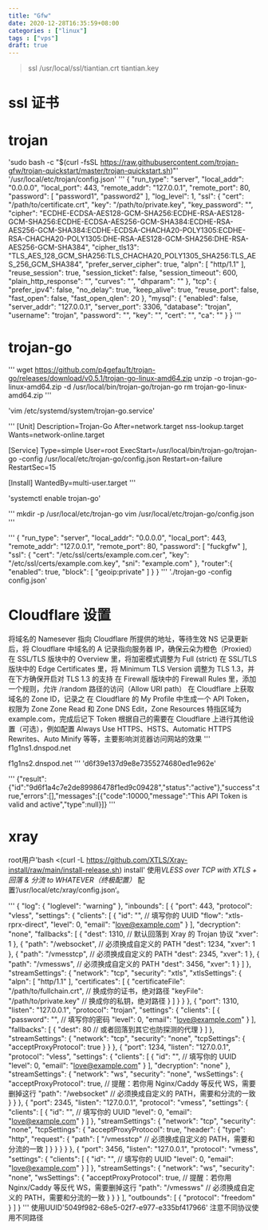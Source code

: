 ```yaml
---
title: "Gfw"
date: 2020-12-28T16:35:59+08:00
categories : ["linux"]
tags : ["vps"]
draft: true
---
```

>ssl /usr/local/ssl/tiantian.crt tiantian.key

# ssl 证书
# trojan
'sudo bash -c "$(curl -fsSL https://raw.githubusercontent.com/trojan-gfw/trojan-quickstart/master/trojan-quickstart.sh)"'
'/usr/local/etc/trojan/config.json'
'''
{
    "run_type": "server",
    "local_addr": "0.0.0.0",
    "local_port": 443,
    "remote_addr": "127.0.0.1",
    "remote_port": 80,
    "password": [
        "password1",
        "password2"
    ],
    "log_level": 1,
    "ssl": {
        "cert": "/path/to/certificate.crt",
        "key": "/path/to/private.key",
        "key_password": "",
        "cipher": "ECDHE-ECDSA-AES128-GCM-SHA256:ECDHE-RSA-AES128-GCM-SHA256:ECDHE-ECDSA-AES256-GCM-SHA384:ECDHE-RSA-AES256-GCM-SHA384:ECDHE-ECDSA-CHACHA20-POLY1305:ECDHE-RSA-CHACHA20-POLY1305:DHE-RSA-AES128-GCM-SHA256:DHE-RSA-AES256-GCM-SHA384",
        "cipher_tls13": "TLS_AES_128_GCM_SHA256:TLS_CHACHA20_POLY1305_SHA256:TLS_AES_256_GCM_SHA384",
        "prefer_server_cipher": true,
        "alpn": [
            "http/1.1"
        ],
        "reuse_session": true,
        "session_ticket": false,
        "session_timeout": 600,
        "plain_http_response": "",
        "curves": "",
        "dhparam": ""
    },
    "tcp": {
        "prefer_ipv4": false,
        "no_delay": true,
        "keep_alive": true,
        "reuse_port": false,
        "fast_open": false,
        "fast_open_qlen": 20
    },
    "mysql": {
        "enabled": false,
        "server_addr": "127.0.0.1",
        "server_port": 3306,
        "database": "trojan",
        "username": "trojan",
        "password": "",
        "key": "",
        "cert": "",
        "ca": ""
    }
}
'''
# trojan-go 
'''
wget https://github.com/p4gefau1t/trojan-go/releases/download/v0.5.1/trojan-go-linux-amd64.zip
unzip -o trojan-go-linux-amd64.zip -d /usr/local/bin/trojan-go/trojan-go
rm trojan-go-linux-amd64.zip
'''

'vim /etc/systemd/system/trojan-go.service'

'''
[Unit]
Description=Trojan-Go
After=network.target nss-lookup.target
Wants=network-online.target

[Service]
Type=simple
User=root
ExecStart=/usr/local/bin/trojan-go/trojan-go -config /usr/local/etc/trojan-go/config.json
Restart=on-failure
RestartSec=15

[Install]
WantedBy=multi-user.target
'''

'systemctl enable trojan-go'

'''
mkdir -p /usr/local/etc/trojan-go
vim /usr/local/etc/trojan-go/config.json
'''

'''
{
    "run_type": "server",
    "local_addr": "0.0.0.0",
    "local_port": 443,
    "remote_addr": "127.0.0.1",
    "remote_port": 80,
    "password": [
        "fuckgfw"
    ],
    "ssl": {
        "cert": "/etc/ssl/certs/example.com.cer",
        "key": "/etc/ssl/certs/example.com.key",
        "sni": "example.com"
    },
    "router":{
        "enabled": true,
        "block": [
            "geoip:private"
        ]
    }
}
'''
'./trojan-go -config config.json'
# Cloudflare 设置
将域名的 Namesever 指向 Cloudflare 所提供的地址，等待生效
NS 记录更新后，将 Cloudflare 中域名的 A 记录指向服务器 IP，确保云朵为橙色（Proxied）
在 SSL/TLS 版块中的 Overview 里，将加密模式调整为 Full (strict)
在 SSL/TLS 版块中的 Edge Certificates 里，将 Minimum TLS Version 调整为 TLS 1.3，并在下方确保开启对 TLS 1.3 的支持
在 Firewall 版块中的 Firewall Rules 里，添加一个规则，允许 /random 路径的访问（Allow URI path）
在 Cloudflare 上获取域名的 Zone ID，记录之
在 Cloudflare 的 My Profile 中生成一个 API Token，权限为 Zone Zone Read 和 Zone DNS Edit，Zone Resources 特指区域为 example.com，完成后记下 Token
根据自己的需要在 Cloudflare 上进行其他设置（可选），例如配置 Always Use HTTPS、HSTS、Automatic HTTPS Rewrites、Auto Minify 等等，主要影响浏览器访问网站的效果
'''
f1g1ns1.dnspod.net

f1g1ns2.dnspod.net
'''
'd6f39e137d9e8e7355274680ed1e962e'

'''
{"result":{"id":"9d6f1a4c7e2de89986478f1ed9c09428","status":"active"},"success":true,"errors":[],"messages":[{"code":10000,"message":"This API Token is valid and active","type":null}]}
'''
# xray
root用户'bash <(curl -L https://github.com/XTLS/Xray-install/raw/main/install-release.sh) install'
使用*VLESS over TCP with XTLS + 回落 & 分流 to WHATEVER（终极配置）*
配置’/usr/local/etc/xray/config.json‘。

'''
{
    "log": {
        "loglevel": "warning"
    },
    "inbounds": [
        {
            "port": 443,
            "protocol": "vless",
            "settings": {
                "clients": [
                    {
                        "id": "", // 填写你的 UUID
                        "flow": "xtls-rprx-direct",
                        "level": 0,
                        "email": "love@example.com"
                    }
                ],
                "decryption": "none",
                "fallbacks": [
                    {
                        "dest": 1310, // 默认回落到 Xray 的 Trojan 协议
                        "xver": 1
                    },
                    {
                        "path": "/websocket", // 必须换成自定义的 PATH
                        "dest": 1234,
                        "xver": 1
                    },
                    {
                        "path": "/vmesstcp", // 必须换成自定义的 PATH
                        "dest": 2345,
                        "xver": 1
                    },
                    {
                        "path": "/vmessws", // 必须换成自定义的 PATH
                        "dest": 3456,
                        "xver": 1
                    }
                ]
            },
            "streamSettings": {
                "network": "tcp",
                "security": "xtls",
                "xtlsSettings": {
                    "alpn": [
                        "http/1.1"
                    ],
                    "certificates": [
                        {
                            "certificateFile": "/path/to/fullchain.crt", // 换成你的证书，绝对路径
                            "keyFile": "/path/to/private.key" // 换成你的私钥，绝对路径
                        }
                    ]
                }
            }
        },
        {
            "port": 1310,
            "listen": "127.0.0.1",
            "protocol": "trojan",
            "settings": {
                "clients": [
                    {
                        "password": "", // 填写你的密码
                        "level": 0,
                        "email": "love@example.com"
                    }
                ],
                "fallbacks": [
                    {
                        "dest": 80 // 或者回落到其它也防探测的代理
                    }
                ]
            },
            "streamSettings": {
                "network": "tcp",
                "security": "none",
                "tcpSettings": {
                    "acceptProxyProtocol": true
                }
            }
        },
        {
            "port": 1234,
            "listen": "127.0.0.1",
            "protocol": "vless",
            "settings": {
                "clients": [
                    {
                        "id": "", // 填写你的 UUID
                        "level": 0,
                        "email": "love@example.com"
                    }
                ],
                "decryption": "none"
            },
            "streamSettings": {
                "network": "ws",
                "security": "none",
                "wsSettings": {
                    "acceptProxyProtocol": true, // 提醒：若你用 Nginx/Caddy 等反代 WS，需要删掉这行
                    "path": "/websocket" // 必须换成自定义的 PATH，需要和分流的一致
                }
            }
        },
        {
            "port": 2345,
            "listen": "127.0.0.1",
            "protocol": "vmess",
            "settings": {
                "clients": [
                    {
                        "id": "", // 填写你的 UUID
                        "level": 0,
                        "email": "love@example.com"
                    }
                ]
            },
            "streamSettings": {
                "network": "tcp",
                "security": "none",
                "tcpSettings": {
                    "acceptProxyProtocol": true,
                    "header": {
                        "type": "http",
                        "request": {
                            "path": [
                                "/vmesstcp" // 必须换成自定义的 PATH，需要和分流的一致
                            ]
                        }
                    }
                }
            }
        },
        {
            "port": 3456,
            "listen": "127.0.0.1",
            "protocol": "vmess",
            "settings": {
                "clients": [
                    {
                        "id": "", // 填写你的 UUID
                        "level": 0,
                        "email": "love@example.com"
                    }
                ]
            },
            "streamSettings": {
                "network": "ws",
                "security": "none",
                "wsSettings": {
                    "acceptProxyProtocol": true, // 提醒：若你用 Nginx/Caddy 等反代 WS，需要删掉这行
                    "path": "/vmessws" // 必须换成自定义的 PATH，需要和分流的一致
                }
            }
        }
    ],
    "outbounds": [
        {
            "protocol": "freedom"
        }
    ]
}
'''
使用UUID'5049f982-68e5-02f7-e977-e335bf417966'
注意不同协议使用不同路径
